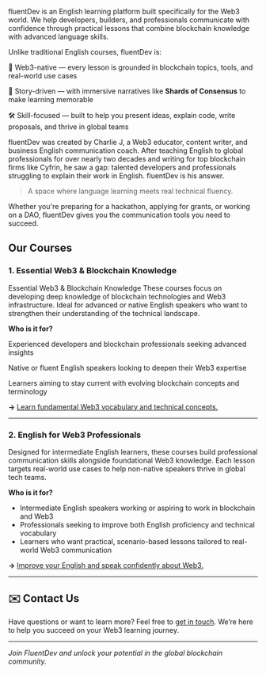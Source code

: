 


fluentDev is an English learning platform built specifically for the Web3 world.
We help developers, builders, and professionals communicate with confidence through practical lessons that combine blockchain knowledge with advanced language skills.

Unlike traditional English courses, fluentDev is:

🎯 Web3-native — every lesson is grounded in blockchain topics, tools, and real-world use cases

📖 Story-driven — with immersive narratives like **Shards of Consensus** to make learning memorable

🛠️ Skill-focused — built to help you present ideas, explain code, write proposals, and thrive in global teams

fluentDev was created by Charlie J, a Web3 educator, content writer, and business English communication coach.
After teaching English to global professionals for over nearly two decades and writing for top blockchain firms like Cyfrin, he saw a gap: talented developers and professionals struggling to explain their work in English. fluentDev is his answer.

> A space where language learning meets real technical fluency.

Whether you're preparing for a hackathon, applying for grants, or working on a DAO, fluentDev gives you the communication tools you need to succeed.

## Our Courses

### 1. Essential Web3 & Blockchain Knowledge

Essential Web3 & Blockchain Knowledge
These courses focus on developing deep knowledge of blockchain technologies and Web3 infrastructure. Ideal for advanced or native English speakers who want to strengthen their understanding of the technical landscape.

**Who is it for?**

Experienced developers and blockchain professionals seeking advanced insights

Native or fluent English speakers looking to deepen their Web3 expertise

Learners aiming to stay current with evolving blockchain concepts and terminology  

**→** [Learn fundamental Web3 vocabulary and technical concepts.](https://fluentdev.vercel.app/courses/web3-fundamentals)

---

### 2. English for Web3 Professionals

Designed for intermediate English learners, these courses build professional communication skills alongside foundational Web3 knowledge. Each lesson targets real-world use cases to help non-native speakers thrive in global tech teams.

**Who is it for?**

- Intermediate English speakers working or aspiring to work in blockchain and Web3  
- Professionals seeking to improve both English proficiency and technical vocabulary  
- Learners who want practical, scenario-based lessons tailored to real-world Web3 communication  

**→** [Improve your English and speak confidently about Web3.](https://fluentdev.vercel.app/courses/english-for-web3)

---

## ✉️ Contact Us

Have questions or want to learn more? Feel free to [get in touch](https://fluentdev.vercel.app/contact). We’re here to help you succeed on your Web3 learning journey.

---

*Join FluentDev and unlock your potential in the global blockchain community.*



